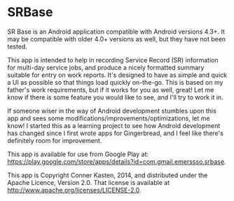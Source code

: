SRBase
======

SR Base is an Android application compatible with Android versions 4.3+.
It may be compatible with older 4.0+ versions as well, but they have not been tested.

This app is intended to help in recording Service Record  (SR) information for multi-day
service jobs, and produce a nicely formatted summary suitable for entry on work reports.
It's designed to have as simple and quick a UI as possible so that things load quickly on-the-go.
This is based on my father's work requirements, but if it works for you as well, great!
Let me know if there is some feature you would like to see, and I'll try to work it in.

If someone wiser in the way of Android development stumbles upon this app and sees some
modifications/improvements/optimizations, let me know! I started this as a learning project
to see how Android development has changed since I first wrote apps for Gingerbread, and 
I feel like there's definitely room for improvement.

This app is available for use from Google Play at: <https://play.google.com/store/apps/details?id=com.gmail.emerssso.srbase>.

This app is Copyright Conner Kasten, 2014, and distributed under the Apache Licence, Version 2.0.
That license is available at <http://www.apache.org/licenses/LICENSE-2.0>.
